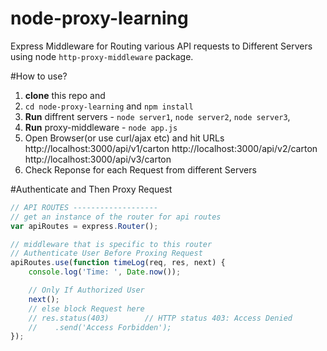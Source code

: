 # node-proxy-learning

Express Middleware for Routing various API requests to Different Servers using node `http-proxy-middleware` package.


#How to use?
1. **clone** this repo and
2. `cd node-proxy-learning` and `npm install`
2. **Run** diffrent servers - `node server1`,  `node server2`,  `node server3`,
3. **Run** proxy-middleware - `node app.js`
4. Open Browser(or use curl/ajax etc) and hit URLs
	http://localhost:3000/api/v1/carton
	http://localhost:3000/api/v2/carton
	http://localhost:3000/api/v3/carton 
5. Check Reponse for each Request from different Servers

#Authenticate and Then Proxy Request

```javascript
// API ROUTES -------------------
// get an instance of the router for api routes
var apiRoutes = express.Router();

// middleware that is specific to this router
// Authenticate User Before Proxing Request
apiRoutes.use(function timeLog(req, res, next) {
	console.log('Time: ', Date.now());

	// Only If Authorized User
	next();
	// else block Request here
	// res.status(403)        // HTTP status 403: Access Denied
	//    .send('Access Forbidden');
});

```
